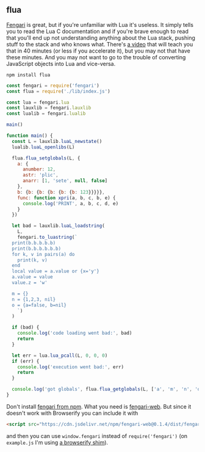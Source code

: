 flua
----

[Fengari](https://fengari.io/) is great, but if you're unfamiliar with Lua it's useless. It simply tells you to read the Lua C documentation and if you're brave enough to read that you'll end up not understanding anything about the Lua stack, pushing stuff to the stack and who knows what. There's [a video](https://www.youtube.com/watch?v=5uhHkeVpcgo) that will teach you that in 40 minutes (or less if you accelerate it), but you may not that have these minutes. And you may not want to go to the trouble of converting JavaScript objects into Lua and vice-versa.

```
npm install flua
```

```js
const fengari = require('fengari')
const flua = require('./lib/index.js')

const lua = fengari.lua
const lauxlib = fengari.lauxlib
const lualib = fengari.lualib

main()

function main() {
  const L = lauxlib.luaL_newstate()
  lualib.luaL_openlibs(L)

  flua.flua_setglobals(L, {
    a: {
      anumber: 12,
      astr: 'plic',
      anarr: [1, 'sete', null, false]
    },
    b: {b: {b: {b: {b: {b: 123}}}}},
    func: function xpri(a, b, c, b, e) {
      console.log('PRINT', a, b, c, d, e)
    }
  })

  let bad = lauxlib.luaL_loadstring(
    L,
    fengari.to_luastring(`
  print(b.b.b.b.b)
  print(b.b.b.b.b.b)
  for k, v in pairs(a) do
    print(k, v)
  end
  local value = a.value or {x='y'}
  a.value = value
  value.z = 'w'

  m = {}
  n = {1,2,3, nil}
  o = {a=false, b=nil}
    `)
  )

  if (bad) {
    console.log('code loading went bad:', bad)
    return
  }

  let err = lua.lua_pcall(L, 0, 0, 0)
  if (err) {
    console.log('execution went bad:', err)
    return
  }

  console.log('got globals', flua.flua_getglobals(L, ['a', 'm', 'n', 'o']))
}
```

Don't install [fengari from npm](https://www.npmjs.com/package/fengari). What you need is [fengari-web](https://www.npmjs.com/package/fengari-web). But since it doesn't work with Browserify you can include it with

```html
<script src="https://cdn.jsdelivr.net/npm/fengari-web@0.1.4/dist/fengari-web.js"></script>
```

and then you can use `window.fengari` instead of `require('fengari')` (on `example.js` I'm using [a browserify shim](https://github.com/rluba/browserify-global-shim)).
